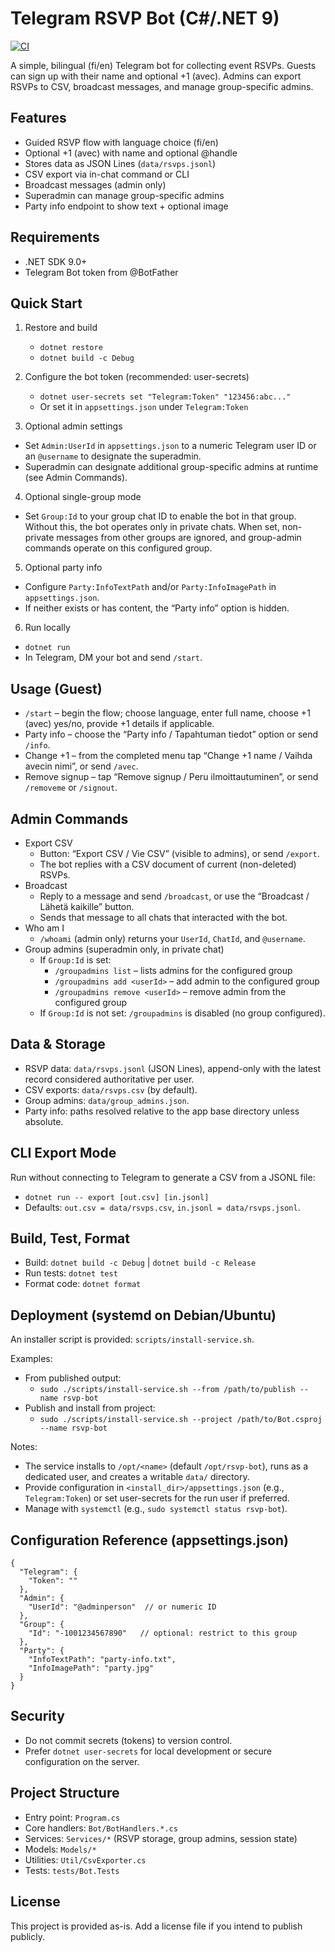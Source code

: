 # Telegram RSVP Bot (C#/.NET 9)

[![CI](https://github.com/gigadani/Bot/actions/workflows/ci.yml/badge.svg)](https://github.com/gigadani/Bot/actions/workflows/ci.yml)

A simple, bilingual (fi/en) Telegram bot for collecting event RSVPs. Guests can sign up with their name and optional +1 (avec). Admins can export RSVPs to CSV, broadcast messages, and manage group-specific admins.

## Features
- Guided RSVP flow with language choice (fi/en)
- Optional +1 (avec) with name and optional @handle
- Stores data as JSON Lines (`data/rsvps.jsonl`)
- CSV export via in-chat command or CLI
- Broadcast messages (admin only)
- Superadmin can manage group-specific admins
- Party info endpoint to show text + optional image

## Requirements
- .NET SDK 9.0+
- Telegram Bot token from @BotFather

## Quick Start
1) Restore and build
   - `dotnet restore`
   - `dotnet build -c Debug`

2) Configure the bot token (recommended: user-secrets)
   - `dotnet user-secrets set "Telegram:Token" "123456:abc..."`
   - Or set it in `appsettings.json` under `Telegram:Token`

3) Optional admin settings
- Set `Admin:UserId` in `appsettings.json` to a numeric Telegram user ID or an `@username` to designate the superadmin.
- Superadmin can designate additional group-specific admins at runtime (see Admin Commands).

4) Optional single-group mode
- Set `Group:Id` to your group chat ID to enable the bot in that group. Without this, the bot operates only in private chats. When set, non-private messages from other groups are ignored, and group-admin commands operate on this configured group.

5) Optional party info
- Configure `Party:InfoTextPath` and/or `Party:InfoImagePath` in `appsettings.json`.
- If neither exists or has content, the “Party info” option is hidden.

6) Run locally
- `dotnet run`
- In Telegram, DM your bot and send `/start`.

## Usage (Guest)
- `/start` – begin the flow; choose language, enter full name, choose +1 (avec) yes/no, provide +1 details if applicable.
- Party info – choose the “Party info / Tapahtuman tiedot” option or send `/info`.
- Change +1 – from the completed menu tap “Change +1 name / Vaihda avecin nimi”, or send `/avec`.
- Remove signup – tap “Remove signup / Peru ilmoittautuminen”, or send `/removeme` or `/signout`.

## Admin Commands
- Export CSV
  - Button: “Export CSV / Vie CSV” (visible to admins), or send `/export`.
  - The bot replies with a CSV document of current (non-deleted) RSVPs.
- Broadcast
  - Reply to a message and send `/broadcast`, or use the “Broadcast / Lähetä kaikille” button.
  - Sends that message to all chats that interacted with the bot.
- Who am I
  - `/whoami` (admin only) returns your `UserId`, `ChatId`, and `@username`.
- Group admins (superadmin only, in private chat)
  - If `Group:Id` is set:
    - `/groupadmins list` – lists admins for the configured group
    - `/groupadmins add <userId>` – add admin to the configured group
    - `/groupadmins remove <userId>` – remove admin from the configured group
  - If `Group:Id` is not set: `/groupadmins` is disabled (no group configured).

## Data & Storage
- RSVP data: `data/rsvps.jsonl` (JSON Lines), append-only with the latest record considered authoritative per user.
- CSV exports: `data/rsvps.csv` (by default).
- Group admins: `data/group_admins.json`.
- Party info: paths resolved relative to the app base directory unless absolute.

## CLI Export Mode
Run without connecting to Telegram to generate a CSV from a JSONL file:
- `dotnet run -- export [out.csv] [in.jsonl]`
- Defaults: `out.csv = data/rsvps.csv`, `in.jsonl = data/rsvps.jsonl`.

## Build, Test, Format
- Build: `dotnet build -c Debug` | `dotnet build -c Release`
- Run tests: `dotnet test`
- Format code: `dotnet format`

## Deployment (systemd on Debian/Ubuntu)
An installer script is provided: `scripts/install-service.sh`.

Examples:
- From published output:
  - `sudo ./scripts/install-service.sh --from /path/to/publish --name rsvp-bot`
- Publish and install from project:
  - `sudo ./scripts/install-service.sh --project /path/to/Bot.csproj --name rsvp-bot`

Notes:
- The service installs to `/opt/<name>` (default `/opt/rsvp-bot`), runs as a dedicated user, and creates a writable `data/` directory.
- Provide configuration in `<install_dir>/appsettings.json` (e.g., `Telegram:Token`) or set user-secrets for the run user if preferred.
- Manage with `systemctl` (e.g., `sudo systemctl status rsvp-bot`).

## Configuration Reference (appsettings.json)
```
{
  "Telegram": {
    "Token": ""
  },
  "Admin": {
    "UserId": "@adminperson"  // or numeric ID
  },
  "Group": {
    "Id": "-1001234567890"   // optional: restrict to this group
  },
  "Party": {
    "InfoTextPath": "party-info.txt",
    "InfoImagePath": "party.jpg"
  }
}
```

## Security
- Do not commit secrets (tokens) to version control.
- Prefer `dotnet user-secrets` for local development or secure configuration on the server.

## Project Structure
- Entry point: `Program.cs`
- Core handlers: `Bot/BotHandlers.*.cs`
- Services: `Services/*` (RSVP storage, group admins, session state)
- Models: `Models/*`
- Utilities: `Util/CsvExporter.cs`
- Tests: `tests/Bot.Tests`

## License
This project is provided as-is. Add a license file if you intend to publish publicly.
